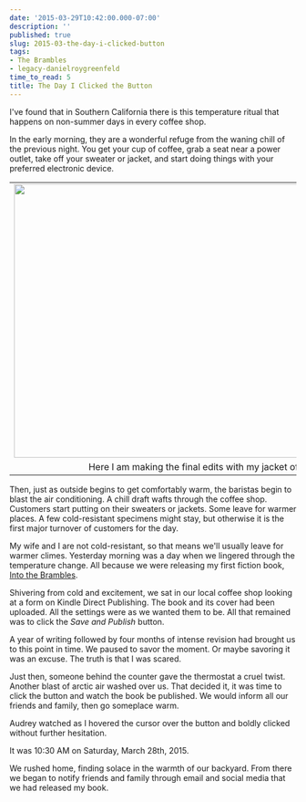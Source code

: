 ```yaml
---
date: '2015-03-29T10:42:00.000-07:00'
description: ''
published: true
slug: 2015-03-the-day-i-clicked-button
tags:
- The Brambles
- legacy-danielroygreenfeld
time_to_read: 5
title: The Day I Clicked the Button
---
```


I've found that in Southern California there is this temperature ritual that happens on non-summer days in every coffee shop.

In the early morning, they are a wonderful refuge from the waning chill of the previous night. You get your cup of coffee, grab a seat near a power outlet, take off your sweater or jacket, and start doing things with your preferred electronic device.

<table align="center" cellpadding="0" cellspacing="0" class="tr-caption-container" style="margin-left: auto; margin-right: auto; text-align: center;"><tbody><tr><td style="text-align: center;"><a href="https://mybook.to/itb" style="margin-left: auto; margin-right: auto;"><img border="0" height="480" src="https://4.bp.blogspot.com/-Te3WY7EZY0U/VRg5ErSNjyI/AAAAAAAAEzM/C3MbWBRZcZI/s1600/the-day-clicked-button.jpg" width="640" /></a></td></tr><tr><td class="tr-caption" style="text-align: center;">Here I am making the final edits with my jacket off.</td></tr></tbody></table>
Then, just as outside begins to get comfortably warm, the baristas begin to blast the air conditioning. A chill draft wafts through the coffee shop. Customers start putting on their sweaters or jackets. Some leave for warmer places. A few cold-resistant specimens might stay, but otherwise it is the first major turnover of customers for the day.

My wife and I are not cold-resistant, so that means we'll usually leave for warmer climes. Yesterday morning was a day when we lingered through the temperature change. All because we were releasing my first fiction book, [Into the Brambles](https://mybook.to/itb).

Shivering from cold and excitement, we sat in our local coffee shop looking at a form on Kindle Direct Publishing. The book and its cover had been uploaded. All the settings were as we wanted them to be. All that remained was to click the <i>Save and Publish</i> button.

A year of writing followed by four months of intense revision had brought us to this point in time. We paused to savor the moment. Or maybe savoring it was an excuse. The truth is that I was scared.

Just then, someone behind the counter gave the thermostat a cruel twist. Another blast of arctic air washed over us. That decided it, it was time to click the button and watch the book be published. We would inform all our friends and family, then go someplace warm.

Audrey watched as I hovered the cursor over the button and boldly clicked without further hesitation.

It was 10:30 AM on Saturday, March 28th, 2015.

We rushed home, finding solace in the warmth of our backyard. From there we began to notify friends and family through email and social media that we had released my book.